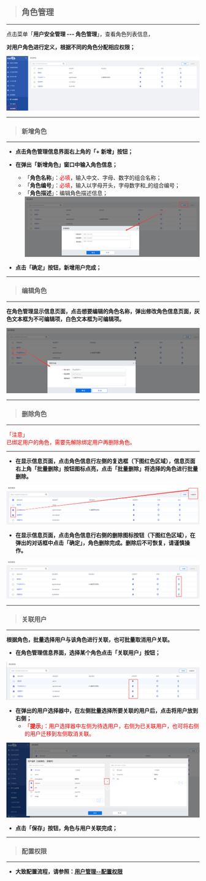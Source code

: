 > ## **角色管理**

---

点击菜单「**用户安全管理 --- 角色管理**」，查看角色列表信息，

**对用户角色进行定义，根据不同的角色分配相应权限；**

![角色管理](assets/img/UserRole-roleMana.png "角色管理")

---

> ### **新增角色**

---

- **点击角色管理信息界面右上角的「+ 新增」按钮；**
- **在弹出「新增角色」窗口中输入角色信息；**
  - 「**角色名称**」：<font color='red'>必填</font>，输入中文、字母、数字的组合名称；
  - 「**角色编号**」：<font color='red'>必填</font>，输入以字母开头，字母数字和_的组合编号；
  - 「**角色描述**」：编辑角色描述信息；
  ![新增角色](assets/img/UserRole-roleMana-add.png "新增角色")

- **点击「确定」按钮，新增用户完成；**

---

> ### **编辑角色**

---

**在角色管理显示信息页面，点击想要编辑的角色名称，弹出修改角色信息页面，灰色文本框为不可编辑项，白色文本框为可编辑项。**

![编辑角色](assets/img/UserRole-roleMana-edit.png "编辑角色")

---

> ### **删除角色**

---

<font color='redLight'>「注意」</br>
已绑定用户的角色，需要先解除绑定用户再删除角色。</br>
</font>

---

- **在显示信息页面，点击角色信息行左侧的复选框（下图红色区域），信息页面右上角「批量删除」按钮图标点亮，点击「批量删除」将选择的角色进行批量删除。**

![批量删除角色](assets/img/UserRole-roleMana-batch-delete.png "批量删除角色")

- **在显示信息页面，点击角色信息行右侧的删除图标按钮（下图红色区域），在弹出的对话框中点击「确定」，角色删除完成。删除后不可恢复，请谨慎操作。**

![删除角色](assets/img/UserRole-roleMana-delete.png "删除角色")

---

> ### **关联用户**

---

**根据角色，批量选择用户与该角色进行关联，也可批量取消用户关联。**

- **在角色管理信息界面，选择某个角色点击「关联用户」按钮；**

![关联用户](assets/img/UserRole-roleMana-userBind.png "关联用户")

- **在弹出的用户选择器中，在左侧批量选择所要关联的用户后，点击将用户放到右侧；**
  - <font color='redLight'>「**提示**」：用户选择器中左侧为待选用户，右侧为已关联用户，也可将右侧的用户迁移到左侧取消关联。</font>

![设置关联用户](assets/img/UserRole-roleMana-userBind-select.png "设置关联用户")

- **点击「保存」按钮，角色与用户关联完成；**

---

> ### **配置权限**

---

- **大致配置流程，请参照：[用户管理--配置权限](/docs/UserRole/accountMana?id=配置权限)**